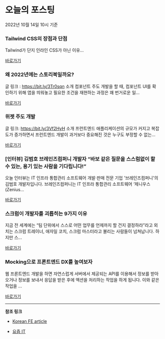 # 오늘의 포스팅 
2022년 10월 14일 10시 기준 

###  Tailwind CSS의 장점과 단점 

 Tailwind가 단지 인라인 CSS가 아닌 이유... 

 [바로가기](https://kofearticle.substack.com/p/korean-fe-article-tailwind-css) 

###  왜 2022년에는 스토리북일까요? 

 글 링크 : https://bit.ly/3Tr0sqn 소개 컴포넌트 주도 개발을 할 때, 컴포넌트 UI를 확인하기 위해 앱을 띄워놓고 필요한 조건을 재현하는 과정은 꽤 번거로운 일... 

 [바로가기](https://kofearticle.substack.com/p/korean-fe-article-2022) 

###  위젯 주도 개발 

 글 링크: https://bit.ly/3Vf2HyH 소개 프런트엔드 애플리케이션의 규모가 커지고 복잡도가 증가하면서 프런트엔드 개발이 과거보다 중요해진 것은 누구도 부정할 수 없는... 

 [바로가기](https://kofearticle.substack.com/p/korean-fe-article-a12) 

### [인터뷰] 김범호 브레인즈컴퍼니 개발자 “바보 같은 질문을 스스럼없이 할 수 있는, 용기 있는 사람을 기다립니다!” 

 오늘 인터뷰는 IT 인프라 통합관리 소프트웨어 개발·판매 전문 기업 '브레인즈컴퍼니'의 김범호 개발자입니다. 브레인즈컴퍼니는 IT 인프라 통합관리 소프트웨어 ‘제니우스(Zenius... 

 [바로가기](https://yozm.wishket.com/magazine/detail/1732/) 

### 스크럼이 개발자를 괴롭히는 9가지 이유 

 지금 전 세계에는 “팀 단위에서 스스로 어떤 업무를 언제까지 할 건지 결정하라”라고 외치는 스크럼 트레이너, 애자일 코치, 스크럼 마스터라고 불리는 사람들이 넘쳐납니다. 하지만 스... 

 [바로가기](https://yozm.wishket.com/magazine/detail/1728/) 

### Mocking으로 프론트엔드 DX를 높여보자 

 웹 프론트엔드 개발을 하면 자연스럽게 서버에서 제공되는 API를 이용해서 정보를 받아오거나 정보를 보내서 응답을 받은 후에 액션을 처리하는 작업을 하게 됩니다. 이와 같은 작업을 ... 

 [바로가기](https://yozm.wishket.com/magazine/detail/1711/) 

---

**참조 링크**

- [Korean FE article](https://kofearticle.substack.com) 

- [요즘 IT](https://yozm.wishket.com/magazine) 

